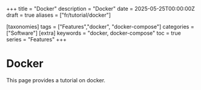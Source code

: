+++
title = "Docker"
description = "Docker"
date = 2025-05-25T00:00:00Z
draft = true
aliases = ["fr/tutorial/docker"]

[taxonomies]
tags = ["Features","docker", "docker-compose"]
categories = ["Software"]
[extra]
keywords = "docker, docker-compose"
toc = true
series = "Features"
+++

# Docker

This page provides a tutorial on docker.
